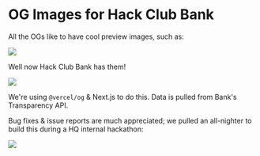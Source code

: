 # OG Images for Hack Club Bank

All the OGs like to have cool preview images, such as:

![](https://cloud-opt13jiz5-hack-club-bot.vercel.app/1screenshot_2023-07-11_at_5.04.04_pm.png)

Well now Hack Club Bank has them! 

![](https://cloud-opt13jiz5-hack-club-bot.vercel.app/0screenshot_2023-07-11_at_5.04.13_pm.png)

We're using `@vercel/og` & Next.js to do this. Data is pulled from Bank's Transparency API.

Bug fixes & issue reports are much appreciated; we pulled an all-nighter to build this during a HQ internal hackathon:

![](https://cloud-ehafn7pss-hack-club-bot.vercel.app/0image.png)
